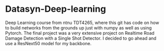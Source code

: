 # Datasyn-Deep-learning
Deep Learning course from ntnu TDT4265, where this git has code on how to build networks from the grounds up just with numpy as well as using Pytorch. The final project was a very extensive project on Realtime Road Damage Detection with a Single Shot Detector. I decided to go ahead and use a ResNext50 model for my backbone. 
